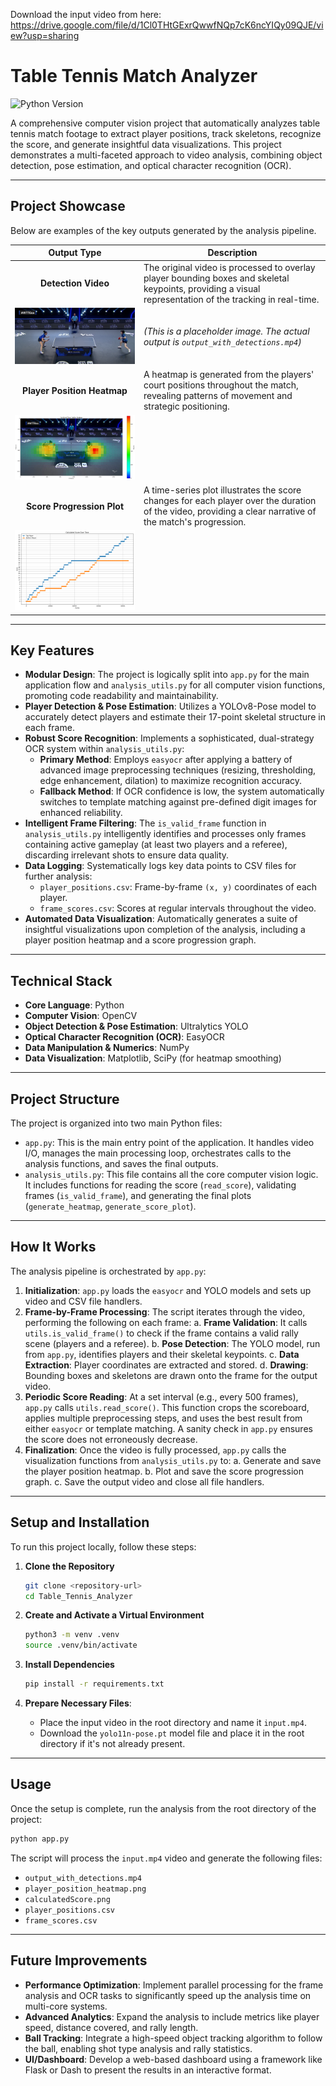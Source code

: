 Download the input video from here:
https://drive.google.com/file/d/1Cl0THtGExrQwwfNQp7cK6ncYIQy09QJE/view?usp=sharing
# Table Tennis Match Analyzer

![Python Version](https://img.shields.io/badge/python-3.9+-blue.svg)

A comprehensive computer vision project that automatically analyzes table tennis match footage to extract player positions, track skeletons, recognize the score, and generate insightful data visualizations. This project demonstrates a multi-faceted approach to video analysis, combining object detection, pose estimation, and optical character recognition (OCR).

---

## Project Showcase

Below are examples of the key outputs generated by the analysis pipeline.

|                       Output Type                       | Description                                                                                                                                              |
| :-----------------------------------------------------: | -------------------------------------------------------------------------------------------------------------------------------------------------------- |
|                   **Detection Video**                   | The original video is processed to overlay player bounding boxes and skeletal keypoints, providing a visual representation of the tracking in real-time. |
|    ![Detection Video Placeholder](table-tennis.png)     | _(This is a placeholder image. The actual output is `output_with_detections.mp4`)_                                                                       |
|               **Player Position Heatmap**               | A heatmap is generated from the players' court positions throughout the match, revealing patterns of movement and strategic positioning.                 |
| ![Player Position Heatmap](player_position_heatmap.png) |                                                                                                                                                          |
|               **Score Progression Plot**                | A time-series plot illustrates the score changes for each player over the duration of the video, providing a clear narrative of the match's progression. |
|      ![Calculated Score Plot](calculatedScore.png)      |                                                                                                                                                          |

---

## Key Features

- **Modular Design**: The project is logically split into `app.py` for the main application flow and `analysis_utils.py` for all computer vision functions, promoting code readability and maintainability.
- **Player Detection & Pose Estimation**: Utilizes a YOLOv8-Pose model to accurately detect players and estimate their 17-point skeletal structure in each frame.
- **Robust Score Recognition**: Implements a sophisticated, dual-strategy OCR system within `analysis_utils.py`:
  - **Primary Method**: Employs `easyocr` after applying a battery of advanced image preprocessing techniques (resizing, thresholding, edge enhancement, dilation) to maximize recognition accuracy.
  - **Fallback Method**: If OCR confidence is low, the system automatically switches to template matching against pre-defined digit images for enhanced reliability.
- **Intelligent Frame Filtering**: The `is_valid_frame` function in `analysis_utils.py` intelligently identifies and processes only frames containing active gameplay (at least two players and a referee), discarding irrelevant shots to ensure data quality.
- **Data Logging**: Systematically logs key data points to CSV files for further analysis:
  - `player_positions.csv`: Frame-by-frame `(x, y)` coordinates of each player.
  - `frame_scores.csv`: Scores at regular intervals throughout the video.
- **Automated Data Visualization**: Automatically generates a suite of insightful visualizations upon completion of the analysis, including a player position heatmap and a score progression graph.

---

## Technical Stack

- **Core Language**: Python
- **Computer Vision**: OpenCV
- **Object Detection & Pose Estimation**: Ultralytics YOLO
- **Optical Character Recognition (OCR)**: EasyOCR
- **Data Manipulation & Numerics**: NumPy
- **Data Visualization**: Matplotlib, SciPy (for heatmap smoothing)

---

## Project Structure

The project is organized into two main Python files:

- `app.py`: This is the main entry point of the application. It handles video I/O, manages the main processing loop, orchestrates calls to the analysis functions, and saves the final outputs.
- `analysis_utils.py`: This file contains all the core computer vision logic. It includes functions for reading the score (`read_score`), validating frames (`is_valid_frame`), and generating the final plots (`generate_heatmap`, `generate_score_plot`).

---

## How It Works

The analysis pipeline is orchestrated by `app.py`:

1.  **Initialization**: `app.py` loads the `easyocr` and YOLO models and sets up video and CSV file handlers.
2.  **Frame-by-Frame Processing**: The script iterates through the video, performing the following on each frame:
    a. **Frame Validation**: It calls `utils.is_valid_frame()` to check if the frame contains a valid rally scene (players and a referee).
    b. **Pose Detection**: The YOLO model, run from `app.py`, identifies players and their skeletal keypoints.
    c. **Data Extraction**: Player coordinates are extracted and stored.
    d. **Drawing**: Bounding boxes and skeletons are drawn onto the frame for the output video.
3.  **Periodic Score Reading**: At a set interval (e.g., every 500 frames), `app.py` calls `utils.read_score()`. This function crops the scoreboard, applies multiple preprocessing steps, and uses the best result from either `easyocr` or template matching. A sanity check in `app.py` ensures the score does not erroneously decrease.
4.  **Finalization**: Once the video is fully processed, `app.py` calls the visualization functions from `analysis_utils.py` to:
    a. Generate and save the player position heatmap.
    b. Plot and save the score progression graph.
    c. Save the output video and close all file handlers.

---

## Setup and Installation

To run this project locally, follow these steps:

1.  **Clone the Repository**

    ```bash
    git clone <repository-url>
    cd Table_Tennis_Analyzer
    ```

2.  **Create and Activate a Virtual Environment**

    ```bash
    python3 -m venv .venv
    source .venv/bin/activate
    ```

3.  **Install Dependencies**

    ```bash
    pip install -r requirements.txt
    ```

4.  **Prepare Necessary Files**:
    - Place the input video in the root directory and name it `input.mp4`.
    - Download the `yolo11n-pose.pt` model file and place it in the root directory if it's not already present.

---

## Usage

Once the setup is complete, run the analysis from the root directory of the project:

```bash
python app.py
```

The script will process the `input.mp4` video and generate the following files:

- `output_with_detections.mp4`
- `player_position_heatmap.png`
- `calculatedScore.png`
- `player_positions.csv`
- `frame_scores.csv`

---

## Future Improvements

- **Performance Optimization**: Implement parallel processing for the frame analysis and OCR tasks to significantly speed up the analysis time on multi-core systems.
- **Advanced Analytics**: Expand the analysis to include metrics like player speed, distance covered, and rally length.
- **Ball Tracking**: Integrate a high-speed object tracking algorithm to follow the ball, enabling shot type analysis and rally statistics.
- **UI/Dashboard**: Develop a web-based dashboard using a framework like Flask or Dash to present the results in an interactive format.

